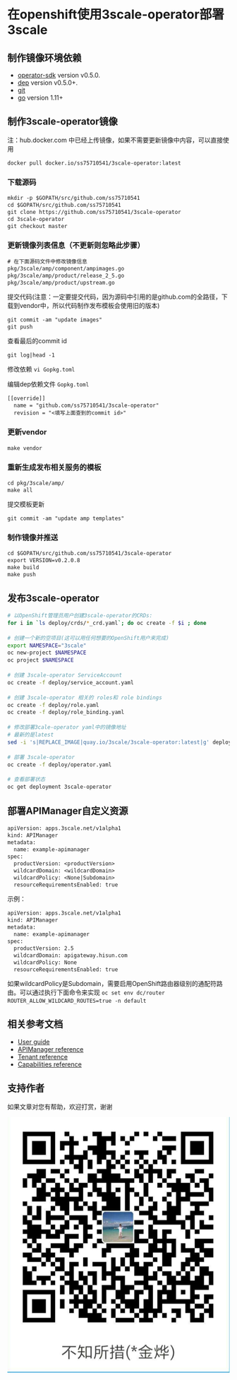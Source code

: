 # 在openshift使用3scale-operator部署3scale

## 制作镜像环境依赖

* [operator-sdk] version v0.5.0.
* [dep][dep_tool] version v0.5.0+.
* [git][git_tool]
* [go] version 1.11+

## 制作3scale-operator镜像

注：hub.docker.com 中已经上传镜像，如果不需要更新镜像中内容，可以直接使用

```
docker pull docker.io/ss75710541/3scale-operator:latest
```

### 下载源码

```
mkdir -p $GOPATH/src/github.com/ss75710541
cd $GOPATH/src/github.com/ss75710541
git clone https://github.com/ss75710541/3scale-operator
cd 3scale-operator
git checkout master
```
### 更新镜像列表信息（不更新则忽略此步骤）

```
# 在下面源码文件中修改镜像信息
pkg/3scale/amp/component/ampimages.go
pkg/3scale/amp/product/release_2_5.go
pkg/3scale/amp/product/upstream.go
```

提交代码(注意：一定要提交代码，因为源码中引用的是github.com的全路径，下载到vendor中，所以代码制作发布模板会使用旧的版本)

```
git commit -am "update images"
git push
```

查看最后的commit id

```
git log|head -1
```

修改依赖 `vi Gopkg.toml`

编辑dep依赖文件 `Gopkg.toml`

```
[[override]]
  name = "github.com/ss75710541/3scale-operator"
  revision = "<填写上面查到的commit id>"
```

### 更新vendor

```
make vendor
```

### 重新生成发布相关服务的模板

```
cd pkg/3scale/amp/
make all
```

提交模板更新

```
git commit -am "update amp templates"
```

### 制作镜像并推送

```
cd $GOPATH/src/github.com/ss75710541/3scale-operator
export VERSION=v0.2.0.8
make build
make push
```

## 发布3scale-operator

```sh
# 以OpenShift管理员用户创建3scale-operator的CRDs:
for i in `ls deploy/crds/*_crd.yaml`; do oc create -f $i ; done

# 创建一个新的空项目(这可以用任何想要的OpenShift用户来完成)
export NAMESPACE="3scale"
oc new-project $NAMESPACE
oc project $NAMESPACE

# 创建 3scale-operator ServiceAccount
oc create -f deploy/service_account.yaml

# 创建 3scale-operator 相关的 roles和 role bindings 
oc create -f deploy/role.yaml
oc create -f deploy/role_binding.yaml

# 修改部署3cale-operator yaml中的镜像地址
# 最新的是latest 
sed -i 's|REPLACE_IMAGE|quay.io/3scale/3scale-operator:latest|g' deploy/operator.yaml

# 部署 3scale-operator
oc create -f deploy/operator.yaml

# 查看部署状态
oc get deployment 3scale-operator
```

## 部署APIManager自定义资源

```
apiVersion: apps.3scale.net/v1alpha1
kind: APIManager
metadata:
  name: example-apimanager
spec:
  productVersion: <productVersion>
  wildcardDomain: <wildcardDomain>
  wildcardPolicy: <None|Subdomain>
  resourceRequirementsEnabled: true
```

示例：

```
apiVersion: apps.3scale.net/v1alpha1
kind: APIManager
metadata:
  name: example-apimanager
spec:
  productVersion: 2.5
  wildcardDomain: apigateway.hisun.com
  wildcardPolicy: None
  resourceRequirementsEnabled: true
```

如果wildcardPolicy是Subdomain，需要启用OpenShift路由器级别的通配符路由。可以通过执行下面命令来实现
`oc set env dc/router ROUTER_ALLOW_WILDCARD_ROUTES=true -n default`

## 相关参考文档

* [User guide](https://github.com/ss75710541/3scale-operator/blob/master/doc/user-guide.md)
* [APIManager reference](https://github.com/ss75710541/3scale-operator/blob/master/doc/apimanager-reference.md)
* [Tenant reference](https://github.com/ss75710541/3scale-operator/blob/master/doc/tenant-reference.md)
* [Capabilities reference](https://github.com/ss75710541/3scale-operator/blob/master/doc/api-crd-reference.md) 

[git_tool]:https://git-scm.com/downloads
[operator-sdk]:https://github.com/operator-framework/operator-sdk
[dep_tool]:https://golang.github.io/dep/docs/installation.html
[go]:https://golang.org/
[kubernetes]:https://kubernetes.io/

## 支持作者

如果文章对您有帮助，欢迎打赏，谢谢

![支付宝](../shoukuan.png)
